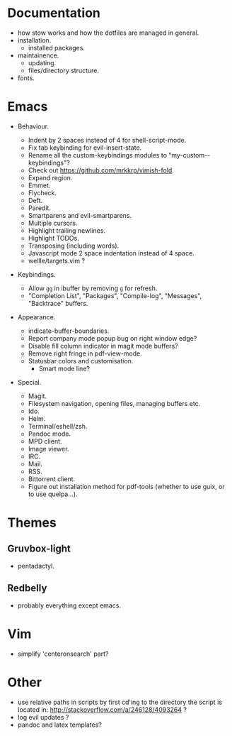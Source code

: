 # Documentation

- how stow works and how the dotfiles are managed in general.
- installation.
    - installed packages.
- maintainence.
    - updating.
    - files/directory structure.
- fonts.

# Emacs

- Behaviour.
    - Indent by 2 spaces instead of 4 for shell-script-mode.
    - Fix tab keybinding for evil-insert-state.
    - Rename all the custom-keybindings modules to
      "my-custom-<package-name>-keybindings"?
    - Check out https://github.com/mrkkrp/vimish-fold.
    - Expand region.
    - Emmet.
    - Flycheck.
    - Deft.
    - Paredit.
    - Smartparens and evil-smartparens.
    - Multiple cursors.
    - Highlight trailing newlines.
    - Highlight TODOs.
    - Transposing (including words).
    - Javascript mode 2 space indentation instead of 4 space.
    - wellle/targets.vim ?

- Keybindings.
    - Allow `gg` in ibuffer by removing `g` for refresh.
    - "Completion List", "Packages", "Compile-log", "Messages", "Backtrace"
      buffers.

- Appearance.
    - indicate-buffer-boundaries.
    - Report company mode popup bug on right window edge?
    - Disable fill column indicator in magit mode buffers?
    - Remove right fringe in pdf-view-mode.
    - Statusbar colors and customisation.
        - Smart mode line?

- Special.
    - Magit.
    - Filesystem navigation, opening files, managing buffers etc.
    - Ido.
    - Helm.
    - Terminal/eshell/zsh.
    - Pandoc mode.
    - MPD client.
    - Image viewer.
    - IRC.
    - Mail.
    - RSS.
    - Bittorrent client.
    - Figure out installation method for pdf-tools (whether to use guix, or to
      use quelpa...).

# Themes

## Gruvbox-light

- pentadactyl.

## Redbelly

- probably everything except emacs.

# Vim

- simplify 'centeronsearch' part?

# Other

- use relative paths in scripts by first cd'ing to the directory the script is
  located in: <http://stackoverflow.com/a/246128/4093264> ?
- log evil updates ?
- pandoc and latex templates?
